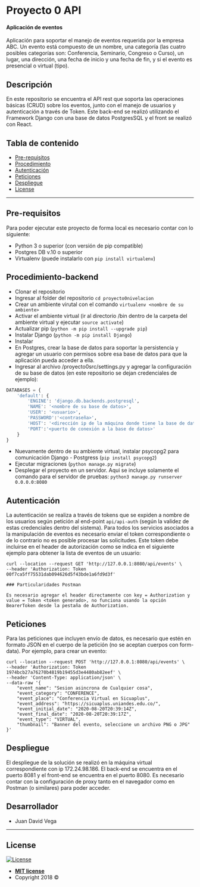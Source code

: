 # Proyecto 0 API
#### Aplicación de eventos

Aplicación para soportar el manejo de eventos requerida por la empresa ABC. Un evento está compuesto de un nombre, una categoría (las cuatro posibles categorías son: Conferencia, Seminario, Congreso o Curso), un lugar, una dirección, una fecha de inicio y una fecha de fin, y si el evento es presencial o virtual (tipo).

## Descripción

En este repositorio se encuentra el API rest que soporta las operaciones básicas (CRUD) sobre los eventos, junto con el manejo de usuarios y autenticación a través de Token. Este back-end se realizó utilizando el Framework Django con una base de datos PostgresSQL y el front se realizó con React.

## Tabla de contenido

- [Pre-requisitos](#pre-requisitos)
- [Procedimiento](#procedimiento-backend)
- [Autenticación](#autenticación)
- [Peticiones](#peticiones)
- [Despliegue](#despliegue)
- [License](#license)

---

## Pre-requisitos

Para poder ejecutar este proyecto de forma local es necesario contar con lo siguiente:

- Python 3 o superior (con versión de pip compatible)
- Postgres DB v.10 o superior
- Virtualenv (puede instalarlo con `pip install virtualenv`)

## Procedimiento-backend

- Clonar el repositorio
- Ingresar al folder del repositorio `cd proyecto0nivelacion`
- Crear un ambiente virutal con el comando `virtualenv <nombre de su ambiente>`
- Activar el ambiente virtual (ir al directorio /bin dentro de la carpeta del ambiente virtual y ejecutar `source activate`)
- Actualizar pip (`python -m pip install --upgrade pip`)
- Instalar Django (`python -m pip install Django`)
- Instalar 
- En Postgres, crear la base de datos para soportar la persistencia y agregar un usuario con permisos sobre esa base de datos para que la aplicación pueda acceder a ella.
- Ingresar al archivo /proyecto0src/settings.py y agregar la configuración de su base de datos (en este repositorio se dejan credenciales de ejemplo):
```py
DATABASES = {
    'default': {
        'ENGINE': 'django.db.backends.postgresql',
        'NAME': '<nombre de su base de datos>',
        'USER': '<usuario>',
        'PASSWORD':'<contraseña>',
        'HOST': '<dirección ip de la máquina donde tiene la base de datos>',
        'PORT':'<puerto de conexión a la base de datos>'
    }
}
```
- Nuevamente dentro de su ambiente virtual, instalar psycopg2 para comunicación Django - Postgress (`pip install psycopg2`)
- Ejecutar migraciones (`python manage.py migrate`)
- Desplegar el proyecto en un servidor. Aqui se incluye solamente el comando para el servidor de pruebas: `python3 manage.py runserver 0.0.0.0:8080`

## Autenticación

La autenticación se realiza a través de tokens que se expiden a nombre de los usuarios según petición al end-point `api/api-auth` (según la validez de estas credenciales dentro del sistema). Para todos los servicios asociados a la manipulación de eventos es necesario enviar el token correspondiente o de lo contrario no es posible procesar las solicitudes. Este token debe incluirse en el header de autorización como se indica en el siguiente ejemplo para obtener la lista de eventos de un usuario:

```
curl --location --request GET 'http://127.0.0.1:8080/api/events' \
--header 'Authorization: Token 00f7ca5ff75531dab094626d5f43bde1a6fd9d3f'

### Particularidades Postman

Es necesario agregar el header directamente con key = Authorization y value = Token <token generado>, no funciona usando la opción BearerToken desde la pestaña de Authorization.

```
## Peticiones

Para las peticiones que incluyen envío de datos, es necesario que estén en formato JSON en el cuerpo de la petición (no se aceptan cuerpos con form-data). Por ejemplo, para crear un evento:

```
curl --location --request POST 'http://127.0.0.1:8080/api/events' \
--header 'Authorization: Token 1974bcb27a76270b4819b19455d3e4480ab82eef' \
--header 'Content-Type: application/json' \
--data-raw '{
    "event_name": "Sesion asincrona de Cualquier cosa", 
    "event_category": "CONFERENCE", 
    "event_place": "Conferencia Virtual en Sicuaplus", 
    "event_address": "https://sicuaplus.uniandes.edu.co/", 
    "event_initial_date": "2020-08-20T20:39:14Z", 
    "event_final_date": "2020-08-20T20:39:17Z", 
    "event_type": "VIRTUAL", 
    "thumbnail": "Banner del evento, seleccione un archivo PNG o JPG"    
}'
```
## Despliegue

El despliegue de la solución se realizó en la máquina virtual correspondiente con ip 172.24.98.186. El back-end se encuentra en el puerto 8081 y el front-end se encuentra en el puerto 8080. Es necesario contar con la configuración de proxy tanto en el navegador como en Postman (o similares) para poder acceder.

## Desarrollador

- Juan David Vega
 
---

## License

[![License](http://img.shields.io/:license-mit-blue.svg?style=flat-square)](http://badges.mit-license.org)

- **[MIT license](http://opensource.org/licenses/mit-license.php)**
- Copyright 2018 © 
